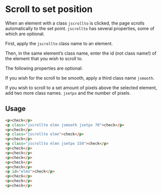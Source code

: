 # Scroll to set position

When an element with a class `jscrollto` is clicked, the page scrolls automatically to the set point. `jscrollto` has several properties, some of which are optional.

First, apply the `jscrollto` class name to an element.

Then, in the same element’s class name, enter the id (not class name!) of the element that you wish to scroll to.

The following properties are optional:

If you wish for the scroll to be smooth, apply a third class name `jsmooth`.

If you wish to scroll to a set amount of pixels above the selected element, add two more class names. `jsetpx` and the number of pixels.

## Usage

```html
<p>check</p>
<p class="jscrollto elmn jsmooth jsetpx 70">check</p>
<p>check</p>
<p class="jscrollto elmn">check</p>
<p>check</p>
<p class="jscrollto elmn jsetpx 150">check</p>
<p>check</p>
<p>check</p>
<p>check</p>
<p>check</p>
<p>check</p>
<p id="elmn">check</p>
<p>check</p>
<p>check</p>
<p>check</p>
```

